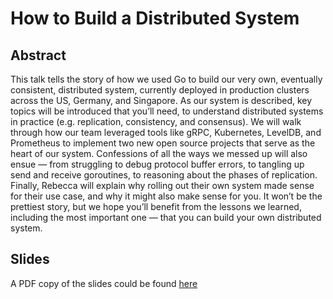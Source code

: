 # How to Build a Distributed System

## Abstract

This talk tells the story of how we used Go to build our very own, eventually consistent, distributed system, currently deployed in production clusters across the US, Germany, and Singapore. As our system is described, key topics will be introduced that you’ll need, to understand distributed systems in practice (e.g. replication, consistency, and consensus). We will walk through how our team leveraged tools like gRPC, Kubernetes, LevelDB, and Prometheus to implement two new open source projects that serve as the heart of our system. Confessions of all the ways we messed up will also ensue — from struggling to debug protocol buffer errors, to tangling up send and receive goroutines, to reasoning about the phases of replication. Finally, Rebecca will explain why rolling out their own system made sense for their use case, and why it might also make sense for you. It won’t be the prettiest story, but we hope you’ll benefit from the lessons we learned, including the most important one — that you can build your own distributed system.


## Slides 

A PDF copy of the slides could be found [here](./slides.pdf)
